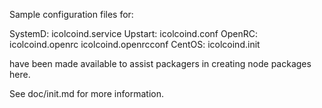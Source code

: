 Sample configuration files for:

SystemD: icolcoind.service
Upstart: icolcoind.conf
OpenRC:  icolcoind.openrc
         icolcoind.openrcconf
CentOS:  icolcoind.init

have been made available to assist packagers in creating node packages here.

See doc/init.md for more information.
